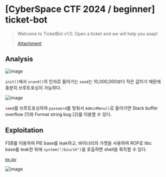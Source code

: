 # [CyberSpace CTF 2024 / beginner] ticket-bot

> Welcome to TicketBot v1.0. Open a ticket and we will help you asap!
>
> [Attachment](./attachment)

## Analysis

![image](https://github.com/user-attachments/assets/4bc1e606-dbab-47e7-b10f-3de8a845a9ab)

`init()`에서 `srand()`의 인자로 들어가는 `seed`는 10,000,000보다 작은 값이기 때문에 충분히 브루트포싱이 가능하다.

![image](https://github.com/user-attachments/assets/3ed43f79-7f2c-44ca-a9c0-29a665eac173)

`seed`를 브루트포싱하여 `password`를 맞춰서 `AdminMenu()`로 들어가면 Stack buffer overflow \[1\]와 Format string bug \[2\]를 이용할 수 있다.

## Exploitation

FSB를 이용하여 PIE base를 leak하고, 바이너리의 가젯을 사용하여 ROP로 libc base를 leak한 뒤에 `system("/bin/sh")`을 호출하면 shell을 획득할 수 있다.

[ex.py](./ex.py)

![image](https://github.com/user-attachments/assets/3b1ee1c8-06ca-41b7-ae8a-a31928c62303)
